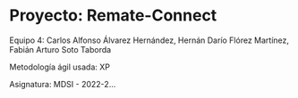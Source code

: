# Proyecto: Remate-Connect

Equipo 4: Carlos Alfonso Álvarez Hernández, Hernán Darío Flórez Martínez, Fabián Arturo Soto Taborda

Metodología ágil usada: XP 

Asignatura: MDSI - 2022-2...
